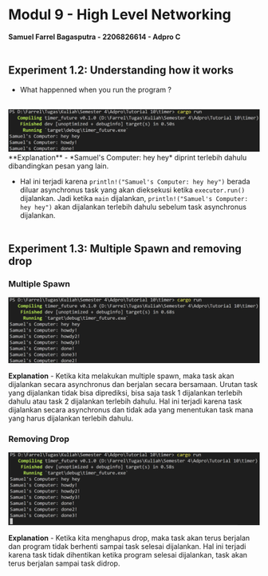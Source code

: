 # Modul 9 - High Level Networking
**Samuel Farrel Bagasputra - 2206826614 - Adpro C**
<br><br>

## Experiment 1.2: Understanding how it works
- What happenned when you run the program ? <br><br>
<img src="images/12.png">
**Explanation** - *Samuel's Computer: hey hey* diprint terlebih dahulu dibandingkan pesan yang lain.
<br>

- Hal ini terjadi karena `println!("Samuel's Computer: hey hey")` berada diluar asynchronus task yang akan dieksekusi ketika `executor.run()` dijalankan. Jadi ketika `main` dijalankan, `println!("Samuel's Computer: hey hey")` akan dijalankan terlebih dahulu sebelum task asynchronus dijalankan.<br><br>

## Experiment 1.3: Multiple Spawn and removing drop
### Multiple Spawn
<img src="images/131.png">

**Explanation** - Ketika kita melakukan multiple spawn, maka task akan dijalankan secara asynchronus dan berjalan secara bersamaan. Urutan task yang dijalankan tidak bisa diprediksi, bisa saja task 1 dijalankan terlebih dahulu atau task 2 dijalankan terlebih dahulu. Hal ini terjadi karena task dijalankan secara asynchronus dan tidak ada yang menentukan task mana yang harus dijalankan terlebih dahulu.<br>

### Removing Drop
<img src="images/132.png">

**Explanation** - Ketika kita menghapus drop, maka task akan terus berjalan dan program tidak berhenti sampai task selesai dijalankan. Hal ini terjadi karena task tidak dihentikan ketika program selesai dijalankan, task akan terus berjalan sampai task didrop.<br><br>
